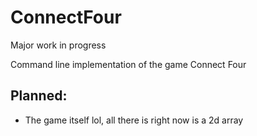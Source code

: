 # ConnectFour

Major work in progress

Command line implementation of the game Connect Four

## Planned:

- The game itself lol, all there is right now is a 2d array
